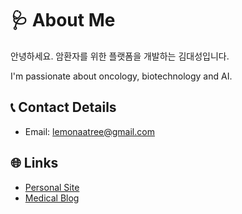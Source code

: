 # 🩺 About Me
안녕하세요. 암환자를 위한 플랫폼을 개발하는 김대성입니다.

I'm passionate about oncology, biotechnology and AI.

## 📞 Contact Details 
- Email: [lemonaatree@gmail.com](mailto:lemonaatree@gmail.com)

## 🌐 Links
- [Personal Site](https://sites.google.com/view/lemonaa)
- [Medical Blog](https://publish.obsidian.md/lemonaa/Obsidian-blog/Main/Frontpage)

